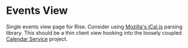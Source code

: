 # Events View
Single events view page for Rise. Consider using [Mozilla's iCal.js](https://github.com/mozilla-comm/ical.js) parsing library. This should be a thin client view hooking into the loosely coupled [Calendar Service](https://github.com/Rise-Hub/calendar-service) project.
